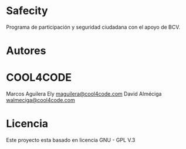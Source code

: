 Safecity
========

Programa de participación y seguridad ciudadana con el apoyo de BCV.


Autores
=======

COOL4CODE
=========

Marcos Aguilera Ely <maguilera@cool4code.com>
David Alméciga <walmeciga@cool4code.com>

Licencia
=========

Este proyecto esta basado en licencia 
GNU - GPL V.3

